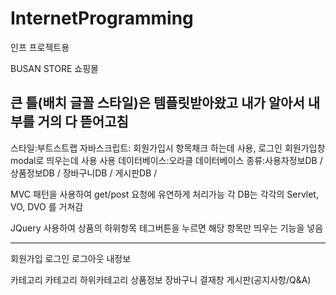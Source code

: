 # InternetProgramming
인프 프로젝트용

BUSAN STORE 쇼핑몰

큰 틀(배치 글꼴 스타일)은 템플릿받아왔고
내가 알아서 내부를 거의 다 뜯어고침
----------------------------------------------------------------------
스타일:부트스트랩
자바스크립트: 회원가입시 항목채크 하는데 사용, 로그인 회원가입창 modal로 띄우는데 사용
사용 데이터베이스:오라클
데이터베이스 종류:사용자정보DB / 상품정보DB / 장바구니DB / 게시판DB / 

MVC 패턴을 사용하여 get/post 요청에 유연하게 처리가능
각 DB는 각각의 Servlet, VO, DVO 를 거쳐감

JQuery 사용하여 상품의 하위항목 테그버튼을 누르면 해당 항목만 띄우는 기능을 넣음

-----------------------------------------------------------------------
회원가입
로그인
로그아웃
내정보

카테고리
카테고리 하위카테고리 상품정보
장바구니
결재창
게시판(공지사항/Q&A)

